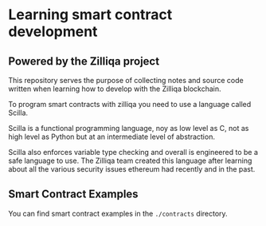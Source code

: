# Learning smart contract development

## Powered by the Zilliqa project

This repository serves the purpose of collecting notes and source code written when learning how to develop with the Zilliqa blockchain.

To program smart contracts with zilliqa you need to use a language called Scilla.

Scilla is a functional programming language, noy as low level as C, not as high level as Python but at an intermediate level of abstraction.

Scilla also enforces variable type checking and overall is engineered to be a safe language to use. The Zilliqa team created this language after learning about all the various security issues ethereum had recently and in the past.

## Smart Contract Examples

You can find smart contract examples in the `./contracts` directory.
